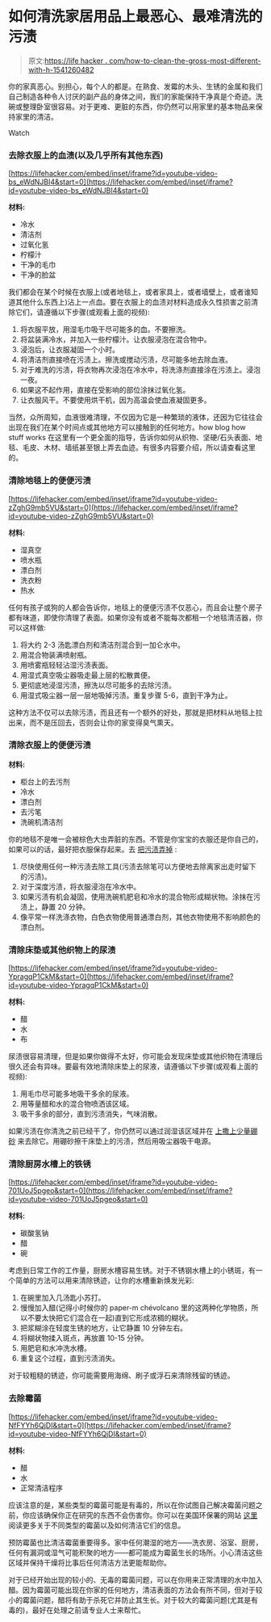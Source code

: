 # 如何清洗家居用品上最恶心、最难清洗的污渍

> 原文:[https://life hacker . com/how-to-clean-the-gross-most-different-with-h-1541260482](https://lifehacker.com/how-to-clean-the-grossest-most-difficult-stains-with-h-1541260482)

你的家真恶心。别担心，每个人的都是。在熟食、发霉的木头、生锈的金属和我们自己制造各种令人讨厌的副产品的身体之间，我们的家能保持干净真是个奇迹。洗碗或整理卧室很容易。对于更难、更脏的东西，你仍然可以用家里的基本物品来保持家里的清洁。

Watch

### 去除衣服上的血渍(以及几乎所有其他东西)

 [https://lifehacker.com/embed/inset/iframe?id=youtube-video-bs_eWdNJBI4&start=0](https://lifehacker.com/embed/inset/iframe?id=youtube-video-bs_eWdNJBI4&start=0) 

**材料:**

*   冷水
*   清洁剂
*   过氧化氢
*   柠檬汁
*   干净的毛巾
*   干净的脸盆

我们都会在某个时候在衣服上(或者地毯上，或者家具上，或者墙壁上，或者谁知道其他什么东西上)沾上一点血。要在衣服上的血渍对材料造成永久性损害之前清除它们，请遵循以下步骤(或观看上面的视频):

1.  将衣服平放，用湿毛巾吸干尽可能多的血。不要擦洗。
2.  将盆装满冷水，并加入一些柠檬汁。让衣服浸泡在混合物中。
3.  浸泡后，让衣服凝固一个小时。
4.  将清洁剂直接喷在污渍上。擦洗或搅动污渍，尽可能多地去除血液。
5.  对于难洗的污渍，将衣物再次浸泡在冷水中，将洗涤剂直接涂在污渍上。浸泡一夜。
6.  如果这不起作用，直接在受影响的部位涂抹过氧化氢。
7.  让衣服风干。不要使用烘干机，因为高温会使血液凝固更多。

当然，众所周知，血液很难清理，不仅因为它是一种繁琐的液体，还因为它往往会出现在我们在某个时间点或其他地方可以接触到的任何地方。how blog how stuff works 在这里有一个更全面的指导，告诉你如何从织物、坚硬/石头表面、地毯、毛皮、木材、墙纸甚至银上弄去血迹。有很多内容要介绍，所以请查看这里的。

### 清除地毯上的便便污渍

 [https://lifehacker.com/embed/inset/iframe?id=youtube-video-zZghG9mb5VU&start=0](https://lifehacker.com/embed/inset/iframe?id=youtube-video-zZghG9mb5VU&start=0) 

**材料:**

*   湿真空
*   喷水瓶
*   漂白剂
*   洗衣粉
*   热水

任何有孩子或狗的人都会告诉你，地毯上的便便污渍不仅恶心，而且会让整个房子都有味道，即使你清理了表面。如果你没有或者不能每次都租一个地毯清洁器，你可以这样做:

1.  将大约 2-3 汤匙漂白剂和清洁剂混合到一加仑水中。
2.  用混合物装满喷射瓶。
3.  用喷雾瓶轻轻沾湿污渍表面。
4.  用湿式真空吸尘器吸走最上层的松散粪便。
5.  更彻底地浸湿污渍，擦洗以尽可能多的去除污渍。
6.  用湿式吸尘器一层一层地吸掉污渍。重复步骤 5-6，直到干净为止。

这种方法不仅可以去除污渍，而且还有一个额外的好处，那就是把材料从地毯上拉出来，而不是压回去，否则会让你的家变得臭气熏天。

### 清除衣服上的便便污渍

**材料:**

*   柜台上的去污剂
*   冷水
*   漂白剂
*   去污笔
*   洗碗机清洁剂

你的地毯不是唯一会被棕色大虫弄脏的东西。不管是你宝宝的衣服还是你自己的，如果可以的话，最好把衣服保存起来。去 [把污渍弄掉](http://www.livestrong.com/article/217385-how-to-wash-clothes-with-baby-poop-stains/) :

1.  尽快使用任何一种污渍去除工具(污渍去除笔可以方便地去除离家出走时留下的污渍)。
2.  对于深度污渍，将衣服浸泡在冷水中。
3.  如果污渍有机会凝固，使用洗碗机肥皂和冷水的混合物形成糊状物。涂抹在污渍上，静置 20 分钟。
4.  像平常一样洗涤衣物，白色衣物使用普通漂白剂，其他衣物使用不影响颜色的漂白剂。

### 清除床垫或其他织物上的尿渍

 [https://lifehacker.com/embed/inset/iframe?id=youtube-video-YpragqP1CkM&start=0](https://lifehacker.com/embed/inset/iframe?id=youtube-video-YpragqP1CkM&start=0) 

**材料:**

*   醋
*   水
*   布

尿渍很容易清理，但是如果你做得不太好，你可能会发现床垫或其他织物在清理后很久还会有异味。要最有效地清除床垫上的尿液，请遵循以下步骤(或观看上面的视频):

1.  用毛巾尽可能多地吸干多余的尿液。
2.  用等量醋和水的混合物喷洒该区域。
3.  吸干多余的部分，直到污渍消失，气味消散。

如果污渍在你清洗之前已经干了，你仍然可以通过润湿该区域并在 [上撒上少量硼砂](http://www.wikihow.com/Remove-Urine-Stains-from-Mattress) 来去除它。用硼砂擦干床垫上的污渍，然后用吸尘器吸干电源。

### 清除厨房水槽上的铁锈

 [https://lifehacker.com/embed/inset/iframe?id=youtube-video-701UoJ5pgeo&start=0](https://lifehacker.com/embed/inset/iframe?id=youtube-video-701UoJ5pgeo&start=0) 

**材料:**

*   碳酸氢钠
*   醋
*   碗

考虑到日常工作的工作量，厨房水槽容易生锈。对于不锈钢水槽上的小锈斑，有一个简单的方法可以用来清除锈迹，让你的水槽重新焕发光彩:

1.  在碗里加入几汤匙小苏打。
2.  慢慢加入醋(记得小时候你的 paper-m chévolcano 里的这两种化学物质，所以不要太快把它们混合在一起)直到它形成浓稠的糊状。
3.  把浆糊涂在轻度生锈的地方，让它静置 10 分钟左右。
4.  将糊状物揉入斑点，再放置 10-15 分钟。
5.  用肥皂和水冲洗水槽。
6.  重复这个过程，直到污渍消失。

对于较粗糙的锈迹，你可能需要用海绵、刷子或浮石来清除残留的锈迹。

### 去除霉菌

 [https://lifehacker.com/embed/inset/iframe?id=youtube-video-NfFYYh6QjDI&start=0](https://lifehacker.com/embed/inset/iframe?id=youtube-video-NfFYYh6QjDI&start=0) 

**材料:**

*   醋
*   水
*   正常清洁程序

应该注意的是，某些类型的霉菌可能是有毒的，所以在你试图自己解决霉菌问题之前，你应该确保你正在研究的东西不会伤害你。你可以在美国环保署的网站 [这里](http://www.epa.gov/mold/moldguide.html) 阅读更多关于不同类型的霉菌以及如何清洁它们的信息。

预防霉菌也比清洁霉菌重要得多。家中任何潮湿的地方——洗衣房、浴室、厨房，任何有漏洞或湿气可能积聚的地方——都可能成为霉菌生长的场所。小心清洁这些区域并保持干燥将比事后任何清洁方法更能帮助你。

对于已经开始出现的较小的、无毒的霉菌问题，可以在你用来正常清理的水中加入醋。因为霉菌可能出现在你家的任何地方，清洁表面的方法会有所不同，但对于较小的霉菌问题，醋将有助于杀死它并防止其生长。对于较大的霉菌问题(尤其是有毒的)，最好在处理之前请专业人士来帮忙。